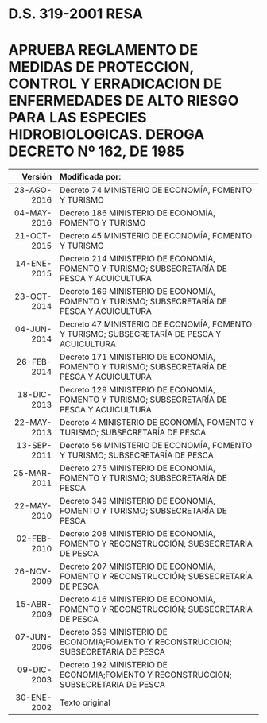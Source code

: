 # D.S. 319-2001 RESA
# APRUEBA REGLAMENTO DE MEDIDAS DE PROTECCION, CONTROL Y ERRADICACION DE ENFERMEDADES DE ALTO RIESGO PARA LAS ESPECIES HIDROBIOLOGICAS. DEROGA DECRETO Nº 162, DE 1985

|Versión | Modificada por: |
|----:|:-----|
|23-AGO-2016 | Decreto 74 MINISTERIO DE ECONOMÍA, FOMENTO Y TURISMO |
|04-MAY-2016 | Decreto 186 MINISTERIO DE ECONOMÍA, FOMENTO Y TURISMO |
|21-OCT-2015 | Decreto 45 MINISTERIO DE ECONOMÍA, FOMENTO Y TURISMO |
|14-ENE-2015 | Decreto 214 MINISTERIO DE ECONOMÍA, FOMENTO Y TURISMO; SUBSECRETARÍA DE PESCA Y ACUICULTURA |
|23-OCT-2014 | Decreto 169 MINISTERIO DE ECONOMÍA, FOMENTO Y TURISMO; SUBSECRETARÍA DE PESCA Y ACUICULTURA |
|04-JUN-2014 | Decreto 47 MINISTERIO DE ECONOMÍA, FOMENTO Y TURISMO; SUBSECRETARÍA DE PESCA Y ACUICULTURA |
|26-FEB-2014 | Decreto 171 MINISTERIO DE ECONOMÍA, FOMENTO Y TURISMO; SUBSECRETARÍA DE PESCA Y ACUICULTURA |
|18-DIC-2013 | Decreto 129 MINISTERIO DE ECONOMÍA, FOMENTO Y TURISMO; SUBSECRETARÍA DE PESCA Y ACUICULTURA |
|22-MAY-2013 | Decreto 4 MINISTERIO DE ECONOMÍA, FOMENTO Y TURISMO; SUBSECRETARÍA DE PESCA |
|13-SEP-2011 | Decreto 56 MINISTERIO DE ECONOMÍA, FOMENTO Y TURISMO; SUBSECRETARÍA DE PESCA |
|25-MAR-2011 | Decreto 275 MINISTERIO DE ECONOMÍA, FOMENTO Y TURISMO; SUBSECRETARÍA DE PESCA |
|22-MAY-2010 | Decreto 349 MINISTERIO DE ECONOMÍA, FOMENTO Y TURISMO; SUBSECRETARÍA DE PESCA |
|02-FEB-2010 | Decreto 208 MINISTERIO DE ECONOMÍA, FOMENTO Y RECONSTRUCCIÓN; SUBSECRETARÍA DE PESCA |
|26-NOV-2009 | Decreto 207 MINISTERIO DE ECONOMÍA, FOMENTO Y RECONSTRUCCIÓN; SUBSECRETARÍA DE PESCA |
|15-ABR-2009 | Decreto 416 MINISTERIO DE ECONOMÍA, FOMENTO Y RECONSTRUCCIÓN; SUBSECRETARÍA DE PESCA |
|07-JUN-2006 | Decreto 359 MINISTERIO DE ECONOMIA;FOMENTO Y RECONSTRUCCION; SUBSECRETARIA DE PESCA |
|09-DIC-2003 | Decreto 192 MINISTERIO DE ECONOMIA;FOMENTO Y RECONSTRUCCION; SUBSECRETARIA DE PESCA |
|30-ENE-2002 | Texto original |